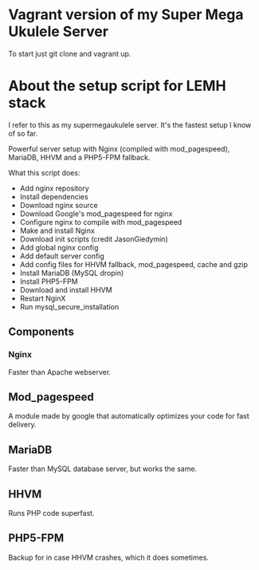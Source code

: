 # Vagrant version of my Super Mega Ukulele Server

To start just git  clone and vagrant up.

# About the setup script for LEMH stack

I refer to this as my supermegaukulele server. It's the fastest setup I know of so far.

Powerful server setup with Nginx (compiled with mod_pagespeed), MariaDB, HHVM and a PHP5-FPM fallback.

What this script does:

- Add nginx repository
- Install dependencies
- Download nginx source
- Download Google's mod_pagespeed for nginx
- Configure nginx to compile with mod_pagespeed
- Make and install Nginx
- Download init scripts (credit JasonGiedymin)
- Add global nginx config
- Add default server config
- Add config files for HHVM fallback, mod_pagespeed, cache and gzip
- Install MariaDB (MySQL dropin)
- Install PHP5-FPM
- Download and install HHVM
- Restart NginX
- Run mysql_secure_installation

## Components

### Nginx

Faster than Apache webserver.

## Mod_pagespeed

A module made by google that automatically optimizes your code for fast delivery.

## MariaDB

Faster than MySQL database server, but works the same.

## HHVM

Runs PHP code superfast.

## PHP5-FPM

Backup for in case HHVM crashes, which it does sometimes.